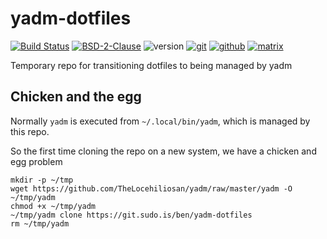# yadm-dotfiles

[![Build Status](https://jenkins.sudo.is/buildStatus/icon?job=ben%2Fyadm-dotfiles%2Fmain&style=flat-square)](https://jenkins.sudo.is/job/ben/job/yadm-dotfiles/)
[![BSD-2-Clause](https://www.sudo.is/readmes/license-BSD-blue.svg)](LICENSE)
![version](https://jenkins.sudo.is/buildStatus/icon?job=ben%2Fyadm-dotfiles%2Fmain&style=flat-square&status=${description}&subject=version&build=lastStable&color=blue)
[![git](https://www.sudo.is/readmes/git.sudo.is-ben-blink1.svg)](https://git.sudo.is/ben/yadm-dotfiles)
[![github](https://www.sudo.is/readmes/github-benediktkr.svg)](https://github.com/benediktkr/yadm-dotfiles)
[![matrix](https://www.sudo.is/readmes/matrix-ben-sudo.is.svg)](https://matrix.to/#/@ben:sudo.is)


Temporary repo for transitioning dotfiles to being managed by yadm

## Chicken and the egg

Normally `yadm` is executed from `~/.local/bin/yadm`, which is managed
by this repo.

So the first time cloning the repo on a new system, we have a chicken and
egg problem

```console
mkdir -p ~/tmp
wget https://github.com/TheLocehiliosan/yadm/raw/master/yadm -O ~/tmp/yadm
chmod +x ~/tmp/yadm
~/tmp/yadm clone https://git.sudo.is/ben/yadm-dotfiles
rm ~/tmp/yadm
```
